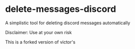 # delete-messages-discord
A simplistic tool for deleting discord messages automatically

Disclaimer: Use at your own risk

This is a forked version of victor's
